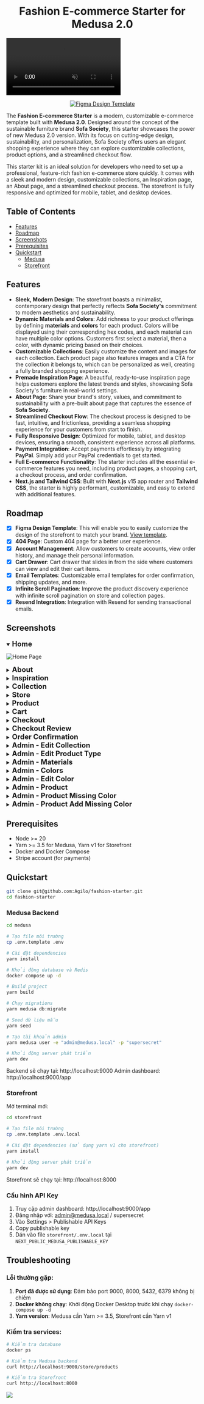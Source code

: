 <h1 align="center">Fashion E-commerce Starter for Medusa 2.0</h1>

<video src="https://github.com/user-attachments/assets/1afe48e4-5a28-4aee-b4bd-e405701d3cc6" controls="controls" muted="muted" playsinline="playsinline"></video>

<p align="center">
  <a href="https://www.figma.com/community/file/1494273775050024009" target="_blank">
    <img src="https://img.shields.io/badge/Figma-Design_Template-F24E1E?style=for-the-badge&logo=figma&logoColor=white" alt="Figma Design Template" />
  </a>
</p>

The **Fashion E-commerce Starter** is a modern, customizable e-commerce template built with **Medusa 2.0**. Designed around the concept of the sustainable furniture brand **Sofa Society**, this starter showcases the power of new Medusa 2.0 version. With its focus on cutting-edge design, sustainability, and personalization, Sofa Society offers users an elegant shopping experience where they can explore customizable collections, product options, and a streamlined checkout flow.

This starter kit is an ideal solution for developers who need to set up a professional, feature-rich fashion e-commerce store quickly. It comes with a sleek and modern design, customizable collections, an Inspiration page, an About page, and a streamlined checkout process. The storefront is fully responsive and optimized for mobile, tablet, and desktop devices.

<h2>Table of Contents</h2>

- [Features](#features)
- [Roadmap](#roadmap)
- [Screenshots](#screenshots)
- [Prerequisites](#prerequisites)
- [Quickstart](#quickstart)
  - [Medusa](#medusa)
  - [Storefront](#storefront)

## Features

- **Sleek, Modern Design**: The storefront boasts a minimalist, contemporary design that perfectly reflects **Sofa Society's** commitment to modern aesthetics and sustainability.
- **Dynamic Materials and Colors**: Add richness to your product offerings by defining **materials** and **colors** for each product. Colors will be displayed using their corresponding hex codes, and each material can have multiple color options. Customers first select a material, then a color, with dynamic pricing based on their choices.
- **Customizable Collections**: Easily customize the content and images for each collection. Each product page also features images and a CTA for the collection it belongs to, which can be personalized as well, creating a fully branded shopping experience.
- **Premade Inspiration Page**: A beautiful, ready-to-use inspiration page helps customers explore the latest trends and styles, showcasing Sofa Society's furniture in real-world settings.
- **About Page**: Share your brand's story, values, and commitment to sustainability with a pre-built about page that captures the essence of **Sofa Society**.
- **Streamlined Checkout Flow**: The checkout process is designed to be fast, intuitive, and frictionless, providing a seamless shopping experience for your customers from start to finish.
- **Fully Responsive Design**: Optimized for mobile, tablet, and desktop devices, ensuring a smooth, consistent experience across all platforms.
- **Payment Integration**: Accept payments effortlessly by integrating **PayPal**. Simply add your PayPal credentials to get started.
- **Full E-commerce Functionality**: The starter includes all the essential e-commerce features you need, including product pages, a shopping cart, a checkout process, and order confirmation.
- **Next.js and Tailwind CSS**: Built with **Next.js** v15 app router and **Tailwind CSS**, the starter is highly performant, customizable, and easy to extend with additional features.

## Roadmap
- [x] **Figma Design Template**: This will enable you to easily customize the design of the storefront to match your brand. [View template](https://www.figma.com/community/file/1494273775050024009).
- [x] **404 Page**: Custom 404 page for a better user experience.
- [x] **Account Management**: Allow customers to create accounts, view order history, and manage their personal information.
- [x] **Cart Drawer**: Cart drawer that slides in from the side where customers can view and edit their cart items.
- [x] **Email Templates**: Customizable email templates for order confirmation, shipping updates, and more.
- [x] **Infinite Scroll Pagination**: Improve the product discovery experience with infinite scroll pagination on store and collection pages.
- [x] **Resend Integration**: Integration with Resend for sending transactional emails.

## Screenshots

<details open="open">
<summary><strong style="font-size: 1.15rem">Home</strong></summary>

![Home Page](./media/home.jpeg)
</details>

<details>
<summary><strong style="font-size: 1.15rem">About</strong></summary>

![About Page](./media/about.jpeg)
</details>

<details>
<summary><strong style="font-size: 1.15rem">Inspiration</strong></summary>

![Inspiration Page](./media/inspiration.jpeg)
</details>

<details>
<summary><strong style="font-size: 1.15rem">Collection</strong></summary>

![Collection Page](./media/collection.jpeg)
</details>

<details>
<summary><strong style="font-size: 1.15rem">Store</strong></summary>

![Store Page](./media/store.jpeg)
</details>

<details>
<summary><strong style="font-size: 1.15rem">Product</strong></summary>

![Product Page](./media/product.jpeg)
</details>

<details>
<summary><strong style="font-size: 1.15rem">Cart</strong></summary>

![Cart Page](./media/cart.jpeg)
</details>

<details>
<summary><strong style="font-size: 1.15rem">Checkout</strong></summary>

![Checkout Page](./media/checkout.jpeg)
</details>

<details>
<summary><strong style="font-size: 1.15rem">Checkout Review</strong></summary>

![Checkout Review Page](./media/checkout-review.jpeg)
</details>

<details>
<summary><strong style="font-size: 1.15rem">Order Confirmation</strong></summary>

![Order Confirmation Page](./media/order-confirmation.jpeg)
</details>

<details>
<summary><strong style="font-size: 1.15rem">Admin - Edit Collection</strong></summary>

![Admin - Edit Collection](./media/admin-collection.jpeg)
</details>

<details>
<summary><strong style="font-size: 1.15rem">Admin - Edit Product Type</strong></summary>

![Admin - Edit Product Type](./media/admin-product-type.jpeg)
</details>

<details>
<summary><strong style="font-size: 1.15rem">Admin - Materials</strong></summary>

![Admin - Materials](./media/admin-materials.jpeg)
</details>

<details>
<summary><strong style="font-size: 1.15rem">Admin - Colors</strong></summary>

![Admin - Colors](./media/admin-colors.jpeg)
</details>

<details>
<summary><strong style="font-size: 1.15rem">Admin - Edit Color</strong></summary>

![Admin - Edit Color](./media/admin-edit-color.jpeg)
</details>

<details>
<summary><strong style="font-size: 1.15rem">Admin - Product</strong></summary>

![Admin - Product](./media/admin-product.jpeg)
</details>

<details>
<summary><strong style="font-size: 1.15rem">Admin - Product Missing Color</strong></summary>

![Admin - Product Missing Color](./media/product-missing-color.jpeg)
</details>

<details>
<summary><strong style="font-size: 1.15rem">Admin - Product Add Missing Color</strong></summary>

![Admin - Product Add Missing Color](./media/product-add-missing-color.jpeg)
</details>

## Prerequisites

- Node >= 20
- Yarn >= 3.5 for Medusa, Yarn v1 for Storefront
- Docker and Docker Compose
- Stripe account (for payments)

## Quickstart

```bash
git clone git@github.com:Agilo/fashion-starter.git
cd fashion-starter
```

### Medusa Backend

```bash
cd medusa

# Tạo file môi trường
cp .env.template .env

# Cài đặt dependencies
yarn install

# Khởi động database và Redis
docker compose up -d

# Build project
yarn build

# Chạy migrations
yarn medusa db:migrate

# Seed dữ liệu mẫu
yarn seed

# Tạo tài khoản admin
yarn medusa user -e "admin@medusa.local" -p "supersecret"

# Khởi động server phát triển
yarn dev
```

Backend sẽ chạy tại: http://localhost:9000
Admin dashboard: http://localhost:9000/app

### Storefront

Mở terminal mới:

```bash
cd storefront

# Tạo file môi trường
cp .env.template .env.local

# Cài đặt dependencies (sử dụng yarn v1 cho storefront)
yarn install

# Khởi động server phát triển
yarn dev
```

Storefront sẽ chạy tại: http://localhost:8000

### Cấu hình API Key

1. Truy cập admin dashboard: http://localhost:9000/app
2. Đăng nhập với: admin@medusa.local / supersecret
3. Vào Settings > Publishable API Keys
4. Copy publishable key
5. Dán vào file `storefront/.env.local` tại `NEXT_PUBLIC_MEDUSA_PUBLISHABLE_KEY`

## Troubleshooting

### Lỗi thường gặp:

1. **Port đã được sử dụng**: Đảm bảo port 9000, 8000, 5432, 6379 không bị chiếm
2. **Docker không chạy**: Khởi động Docker Desktop trước khi chạy `docker-compose up -d`
3. **Yarn version**: Medusa cần Yarn >= 3.5, Storefront cần Yarn v1

### Kiểm tra services:

```bash
# Kiểm tra database
docker ps

# Kiểm tra Medusa backend
curl http://localhost:9000/store/products

# Kiểm tra Storefront
curl http://localhost:8000
```

<a href="https://agilo.com" target="_blank">
  <picture>
    <source media="(prefers-color-scheme: dark)" srcset="https://github.com/user-attachments/assets/a4429448-a08a-4f5a-8195-2cea1416ca87">
    <img src="https://github.com/user-attachments/assets/772994f8-32c6-4b27-832f-2660f833fd78">
  </picture>
</a>